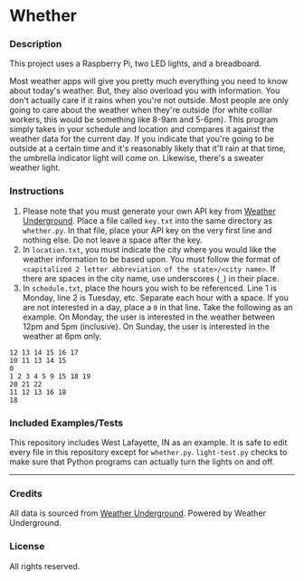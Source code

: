# Whether

### Description
This project uses a Raspberry Pi, two LED lights, and a breadboard. 

Most weather apps will give you pretty much everything you need to know about today's weather. But, they also overload you with information. You don't actually care if it rains when you're not outside. Most people are only going to care about the weather when they're outside (for white colllar workers, this would be something like 8-9am and 5-6pm). This program simply takes in your schedule and location and compares it against the weather data for the current day. If you indicate that you're going to be outside at a certain time and it's reasonably likely that it'll rain at that time, the umbrella indicator light will come on. Likewise, there's a sweater weather light.

### Instructions

1. Please note that you must generate your own API key from [Weather Underground](http://www.wunderground.com/weather/api/). Place a file called `key.txt` into the same directory as `whether.py`. In that file, place your API key on the very first line and nothing else. Do not leave a space after the key.
2. In `location.txt`, you must indicate the city where you would like the weather information to be based upon. You must follow the format of `<capitalized 2 letter abbreviation of the state>/<city name>`. If there are spaces in the city name, use underscores (`_`) in their place.
3. In `schedule.txt`, place the hours you wish to be referenced. Line 1 is Monday, line 2 is Tuesday, etc. Separate each hour with a space. If you are not interested in a day, place a `0` in that line. Take the following as an example. On Monday, the user is interested in the weather between 12pm and 5pm (inclusive). On Sunday, the user is interested in the weather at 6pm only. 

```
12 13 14 15 16 17
10 11 13 14 15
0
1 2 3 4 5 9 15 18 19
20 21 22
11 12 13 16 18
18
```

### Included Examples/Tests
This repository includes West Lafayette, IN as an example. It is safe to edit every file in this repository except for `whether.py`. `light-test.py` checks to make sure that Python programs can actually turn the lights on and off.

----------

### Credits
All data is sourced from [Weather Underground](http://www.wunderground.com). Powered by Weather Underground. 

### License
All rights reserved.